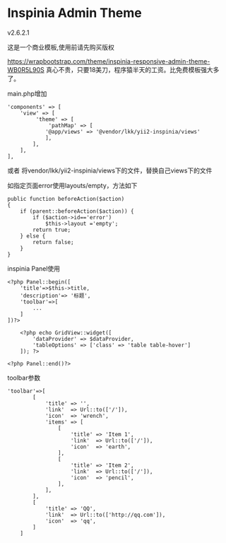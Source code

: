 Inspinia Admin Theme
====================
v2.6.2.1

这是一个商业模板,使用前请先购买版权

https://wrapbootstrap.com/theme/inspinia-responsive-admin-theme-WB0R5L90S
真心不贵，只要18美刀，程序猿半天的工资。比免费模板强大多了。

main.php增加

    'components' => [
        'view' => [
             'theme' => [
                 'pathMap' => [
                '@app/views' => '@vendor/lkk/yii2-inspinia/views'
                ],
            ],
        ],
    ],

或者 将vendor/lkk/yii2-inspinia/views下的文件，替换自己views下的文件

如指定页面error使用layouts/empty，方法如下

    public function beforeAction($action)
    {
        if (parent::beforeAction($action)) {
            if ($action->id=='error')
                $this->layout ='empty';
            return true;
        } else {
            return false;
        }
    }
    
inspinia Panel使用

    <?php Panel::begin([
        'title'=>$this->title,
        'description'=> '标题',
        'toolbar'=>[
            ...
        ]
    ])?>

        <?php echo GridView::widget([
            'dataProvider' => $dataProvider,
            'tableOptions' => ['class' => 'table table-hover']
        ]); ?>

    <?php Panel::end()?>

toolbar参数

    'toolbar'=>[
            [
                'title' => '',
                'link'  => Url::to(['/']),
                'icon'  => 'wrench',
                'items' => [
                    [
                        'title' => 'Item 1',
                        'link'  => Url::to(['/']),
                        'icon'  => 'earth',
                    ],
                    [
                        'title' => 'Item 2',
                        'link'  => Url::to(['/']),
                        'icon'  => 'pencil',
                    ],
                ],
            ],
            [
                'title' => 'QQ',
                'link'  => Url::to(['http://qq.com']),
                'icon'  => 'qq',
            ]
        ]